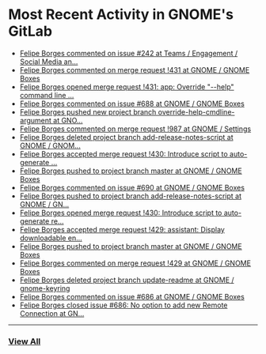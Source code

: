 # Most Recent Activity in GNOME's GitLab

<!-- BLOG-POST-LIST:START -->
- [Felipe Borges commented on issue #242 at Teams / Engagement / Social Media an...](https://gitlab.gnome.org/Teams/Engagement/Social-Media-and-News/-/issues/242#note_1094440)
- [Felipe Borges commented on merge request !431 at GNOME / GNOME Boxes](https://gitlab.gnome.org/GNOME/gnome-boxes/-/merge_requests/431#note_1094330)
- [Felipe Borges opened merge request !431: app: Override &quot;--help&quot; command line ...](https://gitlab.gnome.org/GNOME/gnome-boxes/-/merge_requests/431)
- [Felipe Borges commented on issue #688 at GNOME / GNOME Boxes](https://gitlab.gnome.org/GNOME/gnome-boxes/-/issues/688#note_1094301)
- [Felipe Borges pushed new project branch override-help-cmdline-argument at GNO...](https://gitlab.gnome.org/GNOME/gnome-boxes/-/commits/override-help-cmdline-argument)
- [Felipe Borges commented on merge request !987 at GNOME / Settings](https://gitlab.gnome.org/GNOME/gnome-control-center/-/merge_requests/987#note_1093674)
- [Felipe Borges deleted project branch add-release-notes-script at GNOME / GNOM...](https://gitlab.gnome.org/GNOME/gnome-boxes/-/commits/add-release-notes-script)
- [Felipe Borges accepted merge request !430: Introduce script to auto-generate ...](https://gitlab.gnome.org/GNOME/gnome-boxes/-/merge_requests/430)
- [Felipe Borges pushed to project branch master at GNOME / GNOME Boxes](https://gitlab.gnome.org/GNOME/gnome-boxes/-/commit/d33ab56588735234d60525353dbbe863bbb92aed)
- [Felipe Borges commented on issue #690 at GNOME / GNOME Boxes](https://gitlab.gnome.org/GNOME/gnome-boxes/-/issues/690#note_1092688)
- [Felipe Borges pushed to project branch add-release-notes-script at GNOME / GN...](https://gitlab.gnome.org/GNOME/gnome-boxes/-/compare/bdfd080a9613ae48737bcb2381fcc6b70b52b974...d33ab56588735234d60525353dbbe863bbb92aed)
- [Felipe Borges opened merge request !430: Introduce script to auto-generate re...](https://gitlab.gnome.org/GNOME/gnome-boxes/-/merge_requests/430)
- [Felipe Borges accepted merge request !429: assistant: Display downloadable en...](https://gitlab.gnome.org/GNOME/gnome-boxes/-/merge_requests/429)
- [Felipe Borges pushed to project branch master at GNOME / GNOME Boxes](https://gitlab.gnome.org/GNOME/gnome-boxes/-/commit/d77f29ea2a4f3430712efd92f381d7cd535b5ae6)
- [Felipe Borges commented on merge request !429 at GNOME / GNOME Boxes](https://gitlab.gnome.org/GNOME/gnome-boxes/-/merge_requests/429#note_1091805)
- [Felipe Borges deleted project branch update-readme at GNOME / gnome-keyring](https://gitlab.gnome.org/GNOME/gnome-keyring/-/commits/update-readme)
- [Felipe Borges commented on issue #686 at GNOME / GNOME Boxes](https://gitlab.gnome.org/GNOME/gnome-boxes/-/issues/686#note_1089435)
- [Felipe Borges closed issue #686: No option to add new Remote Connection at GN...](https://gitlab.gnome.org/GNOME/gnome-boxes/-/issues/686)
<!-- BLOG-POST-LIST:END -->

___

### [View All](https://gitlab.gnome.org/users/felipeborges/activity)
